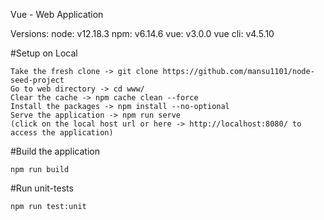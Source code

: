 Vue - Web Application

Versions:
node: v12.18.3 npm: v6.14.6 vue: v3.0.0 vue cli: v4.5.10

#Setup on Local

    Take the fresh clone -> git clone https://github.com/mansu1101/node-seed-project
    Go to web directory -> cd www/
    Clear the cache -> npm cache clean --force
    Install the packages -> npm install --no-optional
    Serve the application -> npm run serve 
    (click on the local host url or here -> http://localhost:8080/ to access the application)

#Build the application

    npm run build

#Run unit-tests

    npm run test:unit